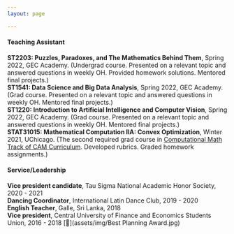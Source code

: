 ```yaml
---
layout: page

---
```

#### Teaching Assistant 
**ST2203: Puzzles, Paradoxes, and The Mathematics Behind Them**, Spring 2022, GEC Academy. (Undergrad course. Presented on a relevant topic and answered questions in weekly OH. Provided homework solutions. Mentored final projects.)<br />
**ST1541: Data Science and Big Data Analysis**, Spring 2022, GEC Academy. (Grad course. Presented on a relevant topic and answered questions in weekly OH. Mentored final projects.)<br />
**ST1220: Introduction to Artificial Intelligence and Computer Vision**, Spring 2022, GEC Academy. (Grad course. Presented on a relevant topic and answered questions in weekly OH. Mentored final projects.)<br />
**STAT31015: Mathematical Computation IIA: Convex Optimization**, Winter 2021, UChicago. (The second required grad course in [Computational Math Track of CAM Curriculum](https://voices.uchicago.edu/cammasters/course-offerings/#caam31015). Developed rubrics. Graded homework assignments.)


#### Service/Leadership
**Vice president candidate**, Tau Sigma National Academic Honor Society, 2020 - 2021<br />
**Dancing Coordinator**, International Latin Dance Club, 2019 - 2020<br />
**English Teacher**, Galle, Sri Lanka, 2018<br />
**Vice president**, Central University of Finance and Economics Students Union, 2016 - 2018 [📄](assets/img/Best Planning Award.jpg)
